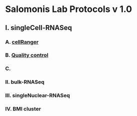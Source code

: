 

# Salomonis Lab Protocols v 1.0

## I. singleCell-RNASeq
### A. [cellRanger](cellRanger.md)
### B. [Quality control](qualityControl.md)
### C.

### II. bulk-RNASeq


### III. singleNuclear-RNASeq

### IV. BMI cluster
